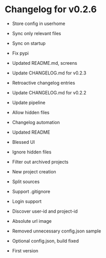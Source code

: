 # Changelog for v0.2.6

- Store config in userhome

- Sync only relevant files

- Sync on startup

- Fix pypi

- Updated README.md, screens

- Update CHANGELOG.md for v0.2.3

- Retroactive changelog entries

- Update CHANGELOG.md for v0.2.2

- Update pipeline

- Allow hidden files

- Changelog automation

- Updated README

- Blessed UI

- Ignore hidden files

- Filter out archived projects

- New project creation

- Split sources

- Support .gitignore

- Login support

- Discover user-id and project-id

- Absolute url image

- Removed unnecessary config.json sample

- Optional config.json, build fixed

- First version
